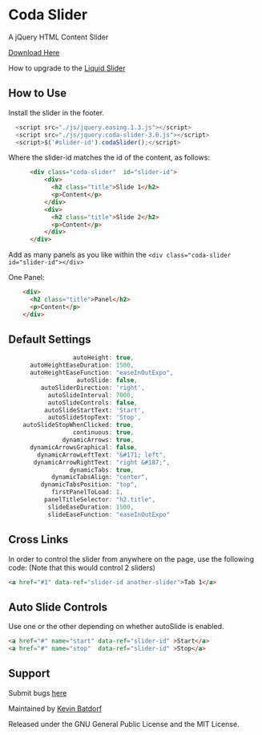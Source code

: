 Coda Slider
============
A jQuery HTML Content Slider 

[Download Here](https://github.com/KevinBatdorf/codaslider/zipball/master)

How to upgrade to the [Liquid Slider](http://liquidslider.com/examples/upgrade-from-coda-slider)


How to Use
-----------

Install the slider in the footer.

```javascript
  <script src="./js/jquery.easing.1.3.js"></script>
  <script src="./js/jquery.coda-slider-3.0.js"></script>
  <script>$('#slider-id').codaSlider();</script>
```

Where the slider-id matches the id of the content, as follows:

```html
      <div class="coda-slider"  id="slider-id">
          <div>
            <h2 class="title">Slide 1</h2>
            <p>Content</p>
          </div>
          <div>
            <h2 class="title">Slide 2</h2>
            <p>Content</p>
          </div>
      </div>
```

Add as many panels as you like within the `<div class="coda-slider id="slider-id"></div>`

One Panel:   
```html
    <div>
      <h2 class="title">Panel</h2>
      <p>Content</p>
    </div>
```

Default Settings
----------------
```javascript
                  autoHeight: true,
      autoHeightEaseDuration: 1500,
      autoHeightEaseFunction: "easeInOutExpo",
                   autoSlide: false,
         autoSliderDirection: 'right',
           autoSlideInterval: 7000,
           autoSlideControls: false,
          autoSlideStartText: 'Start',
           autoSlideStopText: 'Stop',
    autoSlideStopWhenClicked: true,
                  continuous: true,
               dynamicArrows: true,
      dynamicArrowsGraphical: false,
        dynamicArrowLeftText: "&#171; left",
       dynamicArrowRightText: "right &#187;",
                 dynamicTabs: true,
            dynamicTabsAlign: "center",
         dynamicTabsPosition: "top",
            firstPanelToLoad: 1,
          panelTitleSelector: "h2.title",
           slideEaseDuration: 1500,
           slideEaseFunction: "easeInOutExpo"
```

Cross Links
-------------

In order to control the slider from anywhere on the page, use the following code:
(Note that this would control 2 sliders)  

```html
<a href="#1" data-ref="slider-id another-slider">Tab 1</a>
```

Auto Slide Controls
-------------

Use one or the other depending on whether autoSlide is enabled. 

```html
<a href="#" name="start" data-ref="slider-id" >Start</a>
<a href="#" name="stop"  data-ref="slider-id" >Stop</a>
```

Support
-------------

Submit bugs [here](https://github.com/kevinbatdorf/codaslider/issues)

Maintained by [Kevin Batdorf](https://twitter.com/kevinbatdorf)

Released under the GNU General Public License and the MIT License.
